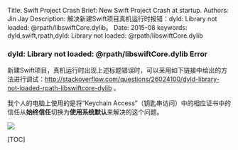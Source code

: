 Title:   Swift Project Crash
Brief:   New Swift Project Crash at startup.
Authors: Jin Jay
Description: 解决新建Swift项目真机运行时报错：dyld: Library not loaded: @rpath/libswiftCore.dylib。
Date:    2015-08
keywords:   dyld,swift,rpath,dyld: Library not loaded: @rpath/libswiftCore.dylib


### dyld: Library not loaded: @rpath/libswiftCore.dylib Error
新建Swift项目，真机运行时出现上述标题错误时，可以采用如下链接中给出的方法进行调试：http://stackoverflow.com/questions/26024100/dyld-library-not-loaded-rpath-libswiftcore-dylib 。

我个人的电脑上使用的是将“Keychain Access”（钥匙串访问）中的相应证书中的信任从**始终信任**切换为**使用系统默认**来解决的这个问题。

![](http://ijinjay.github.io/images/keychain_trust.png)

[TOC]
